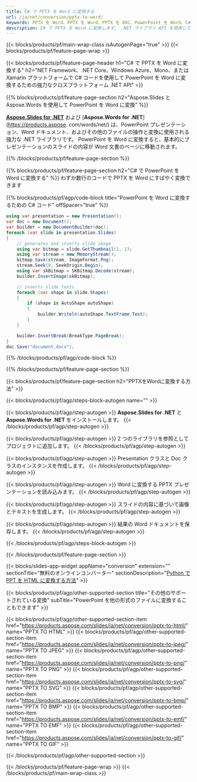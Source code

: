 ```yaml
---
title: C# で PPTX を Word に変換する
url: /ja/net/conversion/pptx-to-word/
keywords: PPTX を Word、PPTX を Word、PPTX を DOC、PowerPoint を Word、C# API、.NET ライブラリに変換
description: C# で PPTX を Word に変換します。 .NET ライブラリ API を使用して PowerPoint を Word に変換する
---
```


{{< blocks/products/pf/main-wrap-class isAutogenPage="true" >}}
{{< blocks/products/pf/feature-page-wrap >}}

{{< blocks/products/pf/feature-page-header h1="C# で PPTX を Word に変換する" h2="NET Framework、.NET Core、Windows Azure、Mono、または Xamarin プラットフォームで C# コードを使用して PowerPoint を Word に変換するための強力なクロスプラットフォーム .NET API" >}}

{{% blocks/products/pf/feature-page-section h2="Aspose.Slides と Aspose.Words を使用して PowerPoint を Word に変換" %}}

[**Aspose.Slides for .NET**](https://products.aspose.com/slides/ja/net/) および [**Aspose.Words for .NET**](https://products.aspose. com/words/net/) は、PowerPoint プレゼンテーション、Word ドキュメント、およびその他のファイルの操作と変換に使用される強力な .NET ライブラリです。 PowerPoint を Word に変換すると、基本的にプレゼンテーションのスライドの内容が Word 文書のページに移動されます。

{{% /blocks/products/pf/feature-page-section %}}




{{% blocks/products/pf/feature-page-section  h2="C# で PowerPoint を Word に変換する" %}}
わずか数行のコードで PPTX を Word にすばやく変換できます

{{% blocks/products/pf/agp/code-block title="PowerPoint を Word に変換するための C# コード" offSpacer="true" %}}
```cs
using var presentation = new Presentation();
var doc = new Document();
var builder = new DocumentBuilder(doc);
foreach (var slide in presentation.Slides)
{
    // generates and inserts slide image
    using var bitmap = slide.GetThumbnail(1, 1);
    using var stream = new MemoryStream();
    bitmap.Save(stream, ImageFormat.Png);
    stream.Seek(0, SeekOrigin.Begin);
    using var skBitmap = SKBitmap.Decode(stream);
    builder.InsertImage(skBitmap);

    // inserts slide texts
    foreach (var shape in slide.Shapes)
    {
        if (shape is AutoShape autoShape)
        {
            builder.Writeln(autoShape.TextFrame.Text);
        }
    }

    builder.InsertBreak(BreakType.PageBreak);
}
doc.Save("document.docx");
```
{{% /blocks/products/pf/agp/code-block %}}

{{% /blocks/products/pf/feature-page-section %}}




{{< blocks/products/pf/feature-page-section  h2="PPTXをWordに変換する方法" >}}


{{< blocks/products/pf/agp/steps-block-autogen name="" >}}


{{< blocks/products/pf/agp/step-autogen >}}
**Aspose.Slides for .NET** と **Aspose.Words for .NET** をインストールします。 
{{< /blocks/products/pf/agp/step-autogen >}}

{{< blocks/products/pf/agp/step-autogen >}}
2 つのライブラリを参照としてプロジェクトに追加します。
{{< /blocks/products/pf/agp/step-autogen >}}

{{< blocks/products/pf/agp/step-autogen >}}
Presentation クラスと Doc クラスのインスタンスを作成します。
{{< /blocks/products/pf/agp/step-autogen >}}

{{< blocks/products/pf/agp/step-autogen >}}
Word に変換する PPTX プレゼンテーションを読み込みます。
{{< /blocks/products/pf/agp/step-autogen >}}

{{< blocks/products/pf/agp/step-autogen >}}
スライドの内容に基づいて画像とテキストを生成します。
{{< /blocks/products/pf/agp/step-autogen >}}

{{< blocks/products/pf/agp/step-autogen >}}
結果の Word ドキュメントを保存します。
{{< /blocks/products/pf/agp/step-autogen >}}


{{< /blocks/products/pf/agp/steps-block-autogen >}}


{{< /blocks/products/pf/feature-page-section >}}




{{< blocks/slides-app-widget  appName="conversion" extension="" sectionTitle="無料のオンラインコンバーター" sectionDescription="[Python で PPT を HTML に変換する方法](https://products.aspose.com/slides/ja/python-net/conversion/ppt-to-html/)" >}}

{{< blocks/products/pf/agp/other-supported-section title="その他のサポートされている変換" subTitle="PowerPoint を他の形式のファイルに変換することもできます" >}}


{{< blocks/products/pf/agp/other-supported-section-item href="https://products.aspose.com/slides/ja/net/conversion/pptx-to-html/" name="PPTX TO HTML" >}}
{{< blocks/products/pf/agp/other-supported-section-item href="https://products.aspose.com/slides/ja/net/conversion/pptx-to-jpeg/" name="PPTX TO JPEG" >}}
{{< blocks/products/pf/agp/other-supported-section-item href="https://products.aspose.com/slides/ja/net/conversion/pptx-to-png/" name="PPTX TO PNG" >}}
{{< blocks/products/pf/agp/other-supported-section-item href="https://products.aspose.com/slides/ja/net/conversion/pptx-to-svg/" name="PPTX TO SVG" >}}
{{< blocks/products/pf/agp/other-supported-section-item href="https://products.aspose.com/slides/ja/net/conversion/pptx-to-bmp/" name="PPTX TO BMP" >}}
{{< blocks/products/pf/agp/other-supported-section-item href="https://products.aspose.com/slides/ja/net/conversion/pptx-to-emf/" name="PPTX TO EMF" >}}
{{< blocks/products/pf/agp/other-supported-section-item href="https://products.aspose.com/slides/ja/net/conversion/pptx-to-gif/" name="PPTX TO GIF" >}}



{{< /blocks/products/pf/agp/other-supported-section >}}

{{< /blocks/products/pf/feature-page-wrap >}}
{{< /blocks/products/pf/main-wrap-class >}}